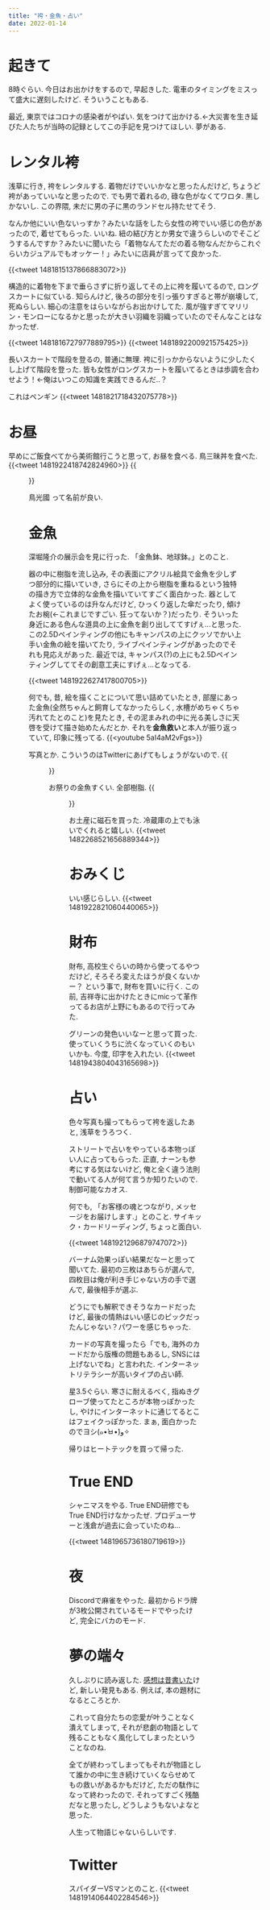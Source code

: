 ```yaml
---
title: "袴・金魚・占い"
date: 2022-01-14
---
```


# 起きて
8時ぐらい. 今日はお出かけをするので, 早起きした. 電車のタイミングをミスって盛大に遅刻したけど. そういうこともある.

最近, 東京ではコロナの感染者がやばい. 気をつけて出かける.←大災害を生き延びた人たちが当時の記録としてこの手記を見つけてほしい. 夢がある.

# レンタル袴
浅草に行き, 袴をレンタルする. 着物だけでいいかなと思ったんだけど, ちょうど袴があっていいなと思ったので. でも男で着れるの, 碌な色がなくてワロタ. 黒しかないし. この界隈, 未だに男の子に黒のランドセル持たせてそう.

なんか他にいい色ないっすか？みたいな話をしたら女性の袴でいい感じの色があったので, 着せてもらった. いいね. 紐の結び方とか男女で違うらしいのでそこどうするんですか？みたいに聞いたら「着物なんてただの着る物なんだからこれぐらいカジュアルでもオッケー！」みたいに店員が言ってて良かった.

{{<tweet 1481815137866883072>}}

構造的に着物を下まで垂らさずに折り返してその上に袴を履いてるので, ロングスカートに似ている. 知らんけど, 後ろの部分を引っ張りすぎると帯が崩壊して, 死ぬらしい. 細心の注意をはらいながらお出かけしてた. 風が強すぎてマリリン・モンローになるかと思ったが大きい羽織を羽織っていたのでそんなことはなかったぜ.

{{<tweet 1481816727977889795>}}
{{<tweet 1481892200921575425>}}

長いスカートで階段を登るの, 普通に無理. 袴に引っかからないように少したくし上げて階段を登った. 皆も女性がロングスカートを履いてるときは歩調を合わせよう！←俺はいつこの知識を実践できるんだ..？

これはペンギン
{{<tweet 1481821718432075778>}}
# お昼
早めにご飯食べてから美術館行こうと思って, お昼を食べる. 鳥三昧丼を食べた.
{{<tweet 1481922418742824960>}}
{{<figure src="/media/2022-01-14-lunch.jpeg" alt="lunch">}}

鳥光國 って名前が良い.

# 金魚
深堀隆介の展示会を見に行った. 「金魚鉢、地球鉢。」とのこと.

器の中に樹脂を流し込み, その表面にアクリル絵具で金魚を少しずつ部分的に描いていき, さらにその上から樹脂を重ねるという独特の描き方で立体的な金魚を描いていてすごく面白かった. 器としてよく使っているのは升なんだけど, ひっくり返した傘だったり, 傾けたお椀(←これまじですごい. 狂ってないか？)だったり. そういった身近にある色んな道具の上に金魚を創り出しててすげぇ...と思った. この2.5Dペインティングの他にもキャンパスの上にクッソでかい上手い金魚の絵を描いてたり, ライブペインティングがあったのでそれも見応えがあった. 最近では, キャンパス(?)の上にも2.5Dペインティングしててその創意工夫にすげぇ...となってる.

{{<tweet 1481922627417800705>}}

何でも, 昔, 絵を描くことについて思い詰めていたとき, 部屋にあった金魚(全然ちゃんと飼育してなかったらしく, 水槽がめちゃくちゃ汚れてたとのこと)を見たとき, その泥まみれの中に光る美しさに天啓を受けて描き始めたんだとか. それを**金魚救い**と本人が振り返っていて, 印象に残ってる.
{{<youtube 5aI4aM2vFgs>}}

写真とか. こういうのはTwitterにあげてもしょうがないので.
{{<figure src="/media/2022-01-14-fish.jpeg" alt="fish">}}

お祭りの金魚すくい. 全部樹脂.
{{<figure src="/media/2022-01-14-party.jpeg" alt="party">}}

お土産に磁石を買った. 冷蔵庫の上でも泳いでくれると嬉しい.
{{<tweet 1482268521656889344>}}


# おみくじ
いい感じらしい.
{{<tweet 1481922821060440065>}}

# 財布
財布, 高校生ぐらいの時から使ってるやつだけど, そろそろ変えたほうが良くないかー？
という事で, 財布を買いに行く. この前, 吉祥寺に出かけたときにmicって革作ってるお店が上野にもあるので行ってみた.

グリーンの発色いいなーと思って買った. 使っていくうちに渋くなっていくのもいいかも. 今度, 印字を入れたい.
{{<tweet 1481943804043165698>}}

# 占い
色々写真も撮ってもらって袴を返したあと, 浅草をうろつく.

ストリートで占いをやっている本物っぽい人に占ってもらった. 正直, ナーンも参考にする気はないけど, 俺と全く違う法則で動いてる人が何て言うか知りたいので. 制御可能なカオス.

何でも, 「お客様の魂とつながり, メッセージをお届けします.」とのこと. サイキック・カードリーディング, ちょっと面白い.

{{<tweet 1481921296879747072>}}

バーナム効果っぽい結果だなーと思って聞いてた. 最初の三枚はあちらが選んで, 四枚目は俺が利き手じゃない方の手で選んで, 最後相手が選ぶ.

どうにでも解釈できそうなカードだったけど, 最後の情熱はいい感じのピックだったんじゃない？パワーを感じちゃった.

カードの写真を撮ったら「でも, 海外のカードだから版権の問題もあるし, SNSには上げないでね」と言われた. インターネットリテラシーが高いタイプの占い師.

星3.5ぐらい. 寒さに耐えるべく, 指ぬきグローブ使ってたところが本物っぽかったし, やけにインターネットに通じてるとこはフェイクっぽかった. まぁ, 面白かったのでヨシ(๑•̀ㅂ•́)و✧


帰りはヒートテックを買って帰った.
# True END
シャニマスをやる. True END研修でもTrue END行けなかったぜ. プロデューサーと浅倉が過去に会っていたのね...

{{<tweet 1481965736180719619>}}

# 夜
Discordで麻雀をやった. 最初からドラ牌が3枚公開されているモードでやったけど, 完全にバカのモード.
# 夢の端々
久しぶりに読み返した. [感想は昔書いた](/post/2020-11-23)けど, 新しい発見もある. 例えば, 本の題材になるところとか.

これって自分たちの恋愛が叶うことなく潰えてしまって, それが悲劇の物語として残ることもなく風化してしまったということなのね.

全てが終わってしまってもそれが物語として誰かの中に生き続けていくならせめてもの救いがあるかもだけど, ただの駄作になって終わったので. それってすごく残酷だなと思ったし, どうしようもないよなと思った.

人生って物語じゃないらしいです.

# Twitter
スパイダーVSマンとのこと.
{{<tweet 1481914064402284546>}}
